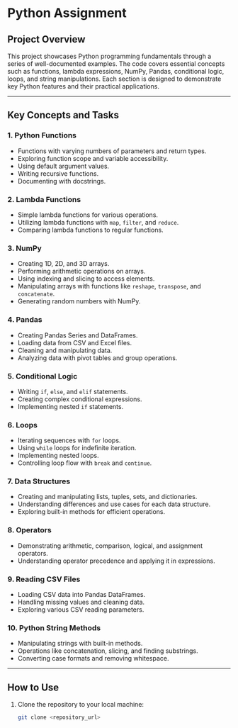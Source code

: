 # Python Assignment

## Project Overview
This project showcases Python programming fundamentals through a series of well-documented examples. The code covers essential concepts such as functions, lambda expressions, NumPy, Pandas, conditional logic, loops, and string manipulations. Each section is designed to demonstrate key Python features and their practical applications.

---

## Key Concepts and Tasks

### **1. Python Functions**
- Functions with varying numbers of parameters and return types.
- Exploring function scope and variable accessibility.
- Using default argument values.
- Writing recursive functions.
- Documenting with docstrings.

### **2. Lambda Functions**
- Simple lambda functions for various operations.
- Utilizing lambda functions with `map`, `filter`, and `reduce`.
- Comparing lambda functions to regular functions.

### **3. NumPy**
- Creating 1D, 2D, and 3D arrays.
- Performing arithmetic operations on arrays.
- Using indexing and slicing to access elements.
- Manipulating arrays with functions like `reshape`, `transpose`, and `concatenate`.
- Generating random numbers with NumPy.

### **4. Pandas**
- Creating Pandas Series and DataFrames.
- Loading data from CSV and Excel files.
- Cleaning and manipulating data.
- Analyzing data with pivot tables and group operations.

### **5. Conditional Logic**
- Writing `if`, `else`, and `elif` statements.
- Creating complex conditional expressions.
- Implementing nested `if` statements.

### **6. Loops**
- Iterating sequences with `for` loops.
- Using `while` loops for indefinite iteration.
- Implementing nested loops.
- Controlling loop flow with `break` and `continue`.

### **7. Data Structures**
- Creating and manipulating lists, tuples, sets, and dictionaries.
- Understanding differences and use cases for each data structure.
- Exploring built-in methods for efficient operations.

### **8. Operators**
- Demonstrating arithmetic, comparison, logical, and assignment operators.
- Understanding operator precedence and applying it in expressions.

### **9. Reading CSV Files**
- Loading CSV data into Pandas DataFrames.
- Handling missing values and cleaning data.
- Exploring various CSV reading parameters.

### **10. Python String Methods**
- Manipulating strings with built-in methods.
- Operations like concatenation, slicing, and finding substrings.
- Converting case formats and removing whitespace.

---

## How to Use
1. Clone the repository to your local machine:
   ```bash
   git clone <repository_url>
